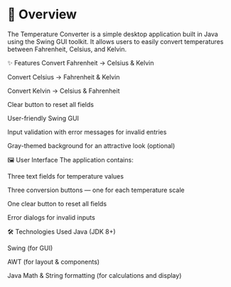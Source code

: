 # 📖 Overview
The Temperature Converter is a simple desktop application built in Java using the Swing GUI toolkit.
It allows users to easily convert temperatures between Fahrenheit, Celsius, and Kelvin.

✨ Features
Convert Fahrenheit → Celsius & Kelvin

Convert Celsius → Fahrenheit & Kelvin

Convert Kelvin → Celsius & Fahrenheit

Clear button to reset all fields

User-friendly Swing GUI

Input validation with error messages for invalid entries

Gray-themed background for an attractive look (optional)

🖼️ User Interface
The application contains:

Three text fields for temperature values

Three conversion buttons — one for each temperature scale

One clear button to reset all fields

Error dialogs for invalid inputs

🛠️ Technologies Used
Java (JDK 8+)

Swing (for GUI)

AWT (for layout & components)

Java Math & String formatting (for calculations and display)
